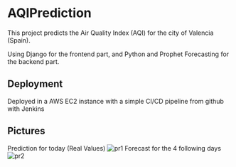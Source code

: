 
# AQIPrediction

This project predicts the Air Quality Index (AQI) for the city of Valencia (Spain).

Using Django for the frontend part, and Python and Prophet Forecasting for the backend part.

## Deployment

Deployed in a AWS EC2 instance with a simple CI/CD pipeline from github with Jenkins

## Pictures
Prediction for today (Real Values)
![pr1](https://github.com/OverKoder/AQIPrediction/assets/80122956/a70f4b07-5604-4978-87c7-27b6002dd8b5)
Forecast for the 4 following days
![pr2](https://github.com/OverKoder/AQIPrediction/assets/80122956/6c3f9aed-0933-4be0-b15f-3c50e3e4fc07)
